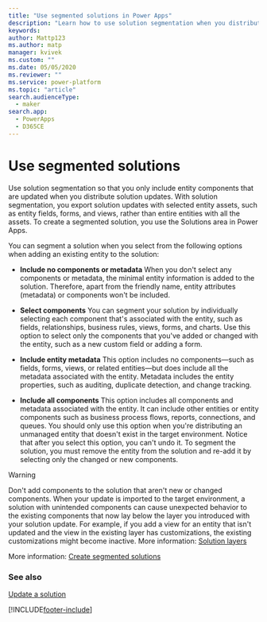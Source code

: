 ```yaml
---
title: "Use segmented solutions in Power Apps"
description: "Learn how to use solution segmentation when you distribute solution updates so that only updated entity components are included."
keywords: 
author: Mattp123
ms.author: matp
manager: kvivek
ms.custom: ""
ms.date: 05/05/2020
ms.reviewer: ""
ms.service: power-platform
ms.topic: "article"
search.audienceType: 
  - maker
search.app: 
  - PowerApps
  - D365CE
---
```


# Use segmented solutions
Use solution segmentation so that you only include entity components that are
updated when you distribute solution updates. With solution segmentation, you
export solution updates with selected entity assets, such as entity fields,
forms, and views, rather than entire entities with all the assets. To create a
segmented solution, you use the Solutions area in Power Apps.

You can segment a solution when you select from the following options when
adding an existing entity to the solution:

-   **Include no components or metadata**  When you don't select any components or
    metadata, the minimal entity information is added to the solution.
    Therefore, apart from the friendly name, entity attributes (metadata) or
    components won't be included.

-   **Select components**  You can segment your solution by individually selecting
    each component that's associated with the entity, such as fields,
    relationships, business rules, views, forms, and charts. Use this option to
    select only the components that you've added or changed with the entity,
    such as a new custom field or adding a form.

-   **Include entity metadata**  This option includes no components&mdash;such as fields,
    forms, views, or related entities&mdash;but does include all the metadata
    associated with the entity. Metadata includes the entity properties, such as
    auditing, duplicate detection, and change tracking.

-   **Include all components**  This option includes all components and metadata
    associated with the entity. It can include other entities or entity
    components such as business process flows, reports, connections, and queues.
    You should only use this option when you're distributing an unmanaged
    entity that doesn't exist in the target environment. Notice that after you
    select this option, you can't undo it. To segment the solution, you must
    remove the entity from the solution and re-add it by selecting only the
    changed or new components.

> [!WARNING]
>   Don't add components to the solution that aren't new or changed components.
>   When your update is imported to the target environment, a solution with
>   unintended components can cause unexpected behavior to the existing
>   components that now lay below the layer you introduced with your solution
>   update. For example, if you add a view for an entity that isn't updated and
>   the view in the existing layer has customizations, the existing
>   customizations might become inactive. More information: [Solution layers](solution-layers-alm.md)

More information: [Create segmented solutions](/powerapps/maker/common-data-service/use-segmented-solutions-patches-simplify-updates)

### See also
[Update a solution](update-solutions-alm.md)


[!INCLUDE[footer-include](../includes/footer-banner.md)]
